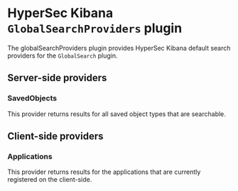 # HyperSec Kibana `GlobalSearchProviders` plugin

The globalSearchProviders plugin provides HyperSec Kibana default search providers for the `GlobalSearch` plugin.

## Server-side providers

### SavedObjects

This provider returns results for all saved object types that are searchable.

## Client-side providers

### Applications

This provider returns results for the applications that are currently registered on the client-side.

